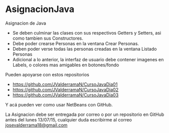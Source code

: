 # AsignacionJava
Asignacion de Java

* Se deben culminar las clases con sus respectivos Getters y Setters, asi como tambien sus Constructores.
* Debe poder crearse Personas en la ventana Crear Personas.
* Deben poder verse todas las personas creadas en la ventana Listado Personas
* Adicional a lo anterior, la interfaz de usuario debe contener imagenes en Labels, o colores mas amigables en botones/fondo

Pueden apoyarse con estos repositorios

* https://github.com/JValderramaN/CursoJavaDia01
* https://github.com/JValderramaN/CursoJavaDia02
* https://github.com/JValderramaN/CursoJavaDia03

Y acá pueden ver como usar NetBeans con GitHub.

La Asignacion debe ser entregada por correo o por un repositorio en GitHub antes del lunes 13/07/15, cualquier duda escribirme al correo josevalderrama18@gmail.com
